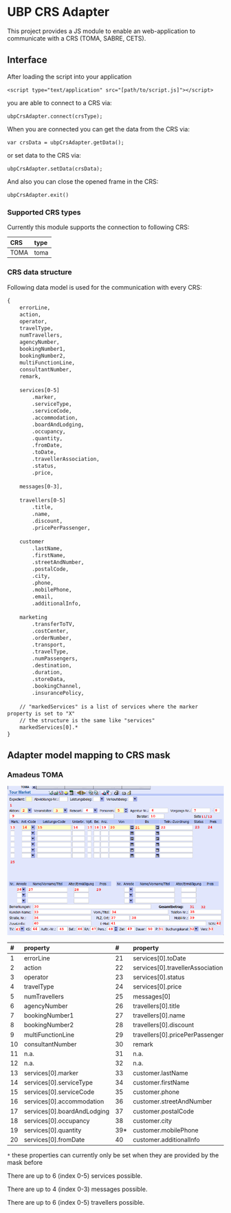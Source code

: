 # UBP CRS Adapter

This project provides a JS module to enable an web-application to communicate with a CRS (TOMA, SABRE, CETS).


## Interface

After loading the script into your application
```
<script type="text/application" src="[path/to/script.js]"></script>
```

you are able to connect to a CRS via:
```
ubpCrsAdapter.connect(crsType);
```

When you are connected you can get the data from the CRS via:
```
var crsData = ubpCrsAdapter.getData();
```

or set data to the CRS via:
```
ubpCrsAdapter.setData(crsData);
```

And also you can close the opened frame in the CRS:
```
ubpCrsAdapter.exit()
```


### Supported CRS types

Currently this module supports the connection to following CRS:

| CRS  | type |
| :--- | :--- |
| TOMA | toma | 


### CRS data structure

Following data model is used for the communication with every CRS:

```
{
    errorLine,
    action,
    operator,
    travelType,
    numTravellers,
    agencyNumber,
    bookingNumber1,
    bookingNumber2,
    multiFunctionLine,
    consultantNumber,
    remark,
 
    services[0-5]
        .marker,
        .serviceType,
        .serviceCode,
        .accommodation,
        .boardAndLodging,
        .occupancy,
        .quantity,
        .fromDate,
        .toDate,
        .travellerAssociation,
        .status,
        .price,
 
    messages[0-3],
 
    travellers[0-5]
        .title,
        .name,
        .discount,
        .pricePerPassenger,
    
    customer
        .lastName,
        .firstName,
        .streetAndNumber,
        .postalCode,
        .city,
        .phone,
        .mobilePhone,
        .email,
        .additionalInfo,
    
    marketing
        .transferToTV,
        .costCenter,
        .orderNumber,
        .transport,
        .travelType,
        .numPassengers,
        .destination,
        .duration,
        .storeData,
        .bookingChannel,
        .insurancePolicy,
 
    // "markedServices" is a list of services where the marker property is set to "X"
    // the structure is the same like "services"
    markedServices[0].*
}
```


## Adapter model mapping to CRS mask

### Amadeus TOMA 

![toma_mask](./docs/toma/tomaMask.png)

|   #  | property                    |   #  | property                         |   #  | property |
| :--- | :---                        | :--- | :---                             | :--- | :---     |
|   1  | errorLine                   |  21  | services[0].toDate               |  41* | customer.email |
|   2  | action                      |  22  | services[0].travellerAssociation |  42  | n.a. | 
|   3  | operator                    |  23  | services[0].status               |  43  | marketing.transferToTV | 
|   4  | travelType                  |  24  | services[0].price                |  44  | marketing.costCenter | 
|   5  | numTravellers               |  25  | messages[0]                      |  45  | marketing.orderNumber |   
|   6  | agencyNumber                |  26  | travellers[0].title              |  46  | marketing.transport |   
|   7  | bookingNumber1              |  27  | travellers[0].name               |  47  | marketing.travelType | 
|   8  | bookingNumber2              |  28  | travellers[0].discount           |  48  | marketing.numPassenger | 
|   9  | multiFunctionLine           |  29  | travellers[0].pricePerPassenger  |  49  | marketing.destination | 
|  10  | consultantNumber            |  30  | remark                           |  50  | marketing.duration | 
|  11  | n.a.                        |  31  | n.a.                             |  51  | marketing.storeData |
|  12  | n.a.                        |  32  | n.a.                             |  52  | marketing.bookingChannel | 
|  13  | services[0].marker          |  33  | customer.lastName                |  53  | marketing.insurancePolicy | 
|  14  | services[0].serviceType     |  34  | customer.firstName               |
|  15  | services[0].serviceCode     |  35  | customer.phone                   |
|  16  | services[0].accommodation   |  36  | customer.streetAndNumber         |
|  17  | services[0].boardAndLodging |  37  | customer.postalCode              |
|  18  | services[0].occupancy       |  38  | customer.city                    |
|  19  | services[0].quantity        |  39* | customer.mobilePhone             |
|  20  | services[0].fromDate        |  40  | customer.additionalInfo          |

`*` these properties can currently only be set when they are provided by the mask before

There are up to 6 (index 0-5) services possible.

There are up to 4 (index 0-3) messages possible.

There are up to 6 (index 0-5) travellers possible.
